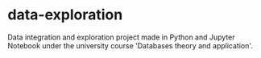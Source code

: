 # data-exploration
Data integration and exploration project made in Python and Jupyter Notebook under the university course 'Databases theory and application'.
